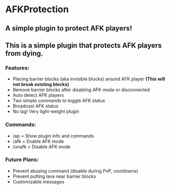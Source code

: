 # AFKProtection
## A simple plugin to protect AFK players!

## This is a simple plugin that protects AFK players from dying.

### Features:
- Placing barrier blocks (aka invisible blocks) around AFK player **(This will not break existing blocks)**
- Remove barrier blocks after disabling AFK mode or disconnected
- Auto detect AFK players
- Two simple commands to toggle AFK status
- Broadcast AFK status
- No lag! Very light-weight plugin

### Commands:
- /ap = Show plugin info and commands
- /afk = Enable AFK mode
- /unafk = Disable AFK mode

### Future Plans:
- Prevent abusing command (disable during PvP, cooldowns)
- Prevent putting lava near barrier blocks
- Customizable messages
